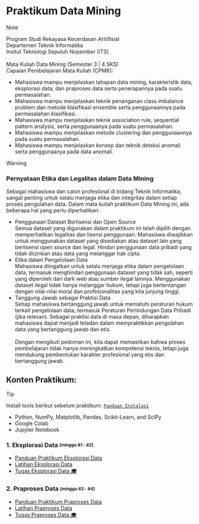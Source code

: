 # Praktikum Data Mining

> [!NOTE]
> Program Studi Rekayasa Kecerdasan Aritifisial <br />
> Departemen Teknik Informatika <br />
> Insitut Teknologi Sepuluh Nopember (ITS) <br /> <br />
> Mata Kuliah Data Mining (Semester 3 | 4 SKS) <br />
> Capaian Pembelajaran Mata Kuliah (CPMK): <br />
>
> - Mahasiswa mampu menjelaskan tahapan data mining, karakteristik data, eksplorasi data, dan praproses data serta penerapannya pada suatu permasalahan.
> - Mahasiswa mampu menjelaskan teknik penanganan class imbalance problem dan metode klasifikasi ensemble serta penggunaannya pada permasalahan klasifikasi.
> - Mahasiswa mampu menjelaskan teknik association rule, sequential pattern analysis, serta penggunaanya pada suatu permasalahan.
> - Mahasiswa mampu menjelaskan metode clustering dan penggunaannya pada suatu permasalahan.
> - Mahasiswa mampu menjelaskan konsep dan teknik deteksi anomali serta penggunaanya pada data anomali.

> [!WARNING]
>
> ### Pernyataan Etika dan Legalitas dalam Data Mining <br />
>
> Sebagai mahasiswa dan calon profesional di bidang Teknik Informatika, sangat penting untuk selalu menjaga etika dan integritas dalam setiap proses pengolahan data. Dalam mata kuliah praktikum Data Mining ini, ada beberapa hal yang perlu diperhatikan: <br />
>
> - Penggunaan Dataset Berlisensi dan Open Source <br />
>   Semua dataset yang digunakan dalam praktikum ini telah dipilih dengan memperhatikan legalitas dan lisensi penggunaan. Mahasiswa diwajibkan untuk menggunakan dataset yang disediakan atau dataset lain yang berlisensi open source dan legal. Hindari penggunaan data pribadi yang tidak diizinkan atau data yang melanggar hak cipta. <br />
> - Etika dalam Pengelolaan Data <br />
>   Mahasiswa diingatkan untuk selalu menjaga etika dalam pengelolaan data, termasuk menghindari penggunaan dataset yang tidak sah, seperti yang diperoleh dari dark web atau sumber ilegal lainnya. Menggunakan dataset ilegal tidak hanya melanggar hukum, tetapi juga bertentangan dengan nilai-nilai moral dan profesionalitas yang kita junjung tinggi. <br />
> - Tanggung Jawab sebagai Praktisi Data <br />
>   Setiap mahasiswa bertanggung jawab untuk mematuhi peraturan hukum terkait pengelolaan data, termasuk Peraturan Perlindungan Data Pribadi (jika relevan). Sebagai praktisi data di masa depan, diharapkan mahasiswa dapat menjadi teladan dalam mempraktikkan pengolahan data yang bertanggung jawab dan etis. <br /> <br />
>   Dengan mengikuti pedoman ini, kita dapat memastikan bahwa proses pembelajaran tidak hanya meningkatkan kompetensi teknis, tetapi juga mendukung pembentukan karakter profesional yang etis dan bertanggung jawab. <br />

## Konten Praktikum:

> [!TIP]
> Install tools berikut sebelum praktikum: [`Panduan Instalasi`](https://github.com/kcv-if/Modul-PD/blob/main/Materi/0%20-%20Panduan%20Instalasi.pdf)
>
> - Python, NumPy, Matplotlib, Pandas, Scikit-Learn, and SciPy
> - Google Colab
> - Jupyter Notebook

### 1. Eksplorasi Data <sub><sup>[_minggu #1 - #2_]</sup></sub> <br />

- [Panduan Praktikum Eksplorasi Data](https://github.com/kcv-if/Modul-PD/blob/main/Materi/1%20-%20Panduan%20Praktikum%20Eksplorasi%20Data.pdf)
- [Latihan Eksplorasi Data](https://github.com/kcv-if/Modul-PD/blob/main/Materi/1%20-%20Eksplorasi%20Data.ipynb)
- [Tugas Eksplorasi Data :mortar_board:](https://github.com/kcv-if/Modul-PD/blob/main/Materi/1%20-%20Tugas_Praktikum_Eksplorasi_Data.pdf)

### 2. Praproses Data <sub><sup>[_minggu #3 - #4_]</sup></sub> <br />

- [Panduan Praktikum Praproses Data](https://github.com/kcv-if/Modul-PD/blob/main/Materi/2%20-%20Panduan%20Praktikum%20Praproses%20Data.pdf)
- [Latihan Praproses Data](https://github.com/kcv-if/Modul-PD/blob/main/Materi/2%20-%20Praproses%20Data.ipynb)
- [Tugas Praproses Data :mortar_board:](https://github.com/kcv-if/Modul-PD/blob/main/Materi/2%20-%20Tugas_Praktikum_Praproses_Data.pdf)
